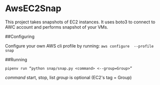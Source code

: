# AwsEC2Snap
This project takes snapshots of EC2 instances.  It uses boto3 to connect to AWC account and performs snapshot of your VMs.

##Configuring

Configure your own AWS cli profile by running:
`aws configure  --profile snap `

##Running

`pipenv run “python snap/snap.py <command> <--group=Group>”` 

*command* start, stop, list
*group* is optional (EC2's tag = Group) 
